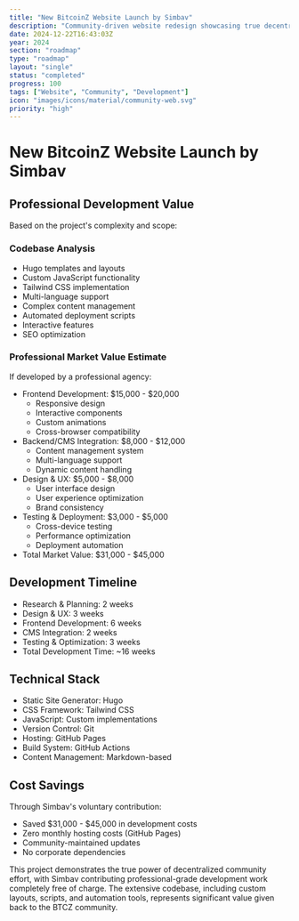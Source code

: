 ```yaml
---
title: "New BitcoinZ Website Launch by Simbav"
description: "Community-driven website redesign showcasing true decentralization"
date: 2024-12-22T16:43:03Z
year: 2024
section: "roadmap"
type: "roadmap"
layout: "single"
status: "completed"
progress: 100
tags: ["Website", "Community", "Development"]
icon: "images/icons/material/community-web.svg"
priority: "high"
---
```


# New BitcoinZ Website Launch by Simbav

## Professional Development Value
Based on the project's complexity and scope:

### Codebase Analysis
- Hugo templates and layouts
- Custom JavaScript functionality
- Tailwind CSS implementation
- Multi-language support
- Complex content management
- Automated deployment scripts
- Interactive features
- SEO optimization

### Professional Market Value Estimate
If developed by a professional agency:
- Frontend Development: $15,000 - $20,000
  - Responsive design
  - Interactive components
  - Custom animations
  - Cross-browser compatibility
- Backend/CMS Integration: $8,000 - $12,000
  - Content management system
  - Multi-language support
  - Dynamic content handling
- Design & UX: $5,000 - $8,000
  - User interface design
  - User experience optimization
  - Brand consistency
- Testing & Deployment: $3,000 - $5,000
  - Cross-device testing
  - Performance optimization
  - Deployment automation
- Total Market Value: $31,000 - $45,000

## Development Timeline
- Research & Planning: 2 weeks
- Design & UX: 3 weeks
- Frontend Development: 6 weeks
- CMS Integration: 2 weeks
- Testing & Optimization: 3 weeks
- Total Development Time: ~16 weeks

## Technical Stack
- Static Site Generator: Hugo
- CSS Framework: Tailwind CSS
- JavaScript: Custom implementations
- Version Control: Git
- Hosting: GitHub Pages
- Build System: GitHub Actions
- Content Management: Markdown-based

## Cost Savings
Through Simbav's voluntary contribution:
- Saved $31,000 - $45,000 in development costs
- Zero monthly hosting costs (GitHub Pages)
- Community-maintained updates
- No corporate dependencies

This project demonstrates the true power of decentralized community effort, with Simbav contributing professional-grade development work completely free of charge. The extensive codebase, including custom layouts, scripts, and automation tools, represents significant value given back to the BTCZ community.
